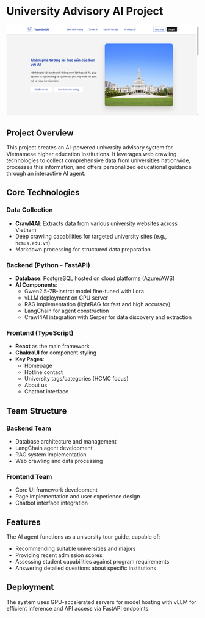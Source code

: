 # University Advisory AI Project  

![Home Page](data/homepage.png)

## Project Overview  
This project creates an AI-powered university advisory system for Vietnamese higher education institutions. It leverages web crawling technologies to collect comprehensive data from universities nationwide, processes this information, and offers personalized educational guidance through an interactive AI agent.  

## Core Technologies  

### Data Collection  
- **Crawl4AI**: Extracts data from various university websites across Vietnam  
- Deep crawling capabilities for targeted university sites (e.g., `hcmus.edu.vn`)  
- Markdown processing for structured data preparation  

### Backend (Python - FastAPI)  
- **Database**: PostgreSQL hosted on cloud platforms (Azure/AWS)  
- **AI Components**:  
  - Gwen2.5-7B-Instrct model fine-tuned with Lora  
  - vLLM deployment on GPU server  
  - RAG implementation (lightRAG for fast and high accuracy)  
  - LangChain for agent construction  
  - Crawl4AI integration with Serper for data discovery and extraction  

### Frontend (TypeScript)  
- **React** as the main framework  
- **ChakraUI** for component styling  
- **Key Pages**:  
  - Homepage  
  - Hotline contact  
  - University tags/categories (HCMC focus)  
  - About us  
  - Chatbot interface  

## Team Structure  

### Backend Team  
- Database architecture and management  
- LangChain agent development  
- RAG system implementation  
- Web crawling and data processing  

### Frontend Team  
- Core UI framework development  
- Page implementation and user experience design  
- Chatbot interface integration  

## Features  
The AI agent functions as a university tour guide, capable of:  
- Recommending suitable universities and majors  
- Providing recent admission scores  
- Assessing student capabilities against program requirements  
- Answering detailed questions about specific institutions  

## Deployment  
The system uses GPU-accelerated servers for model hosting with vLLM for efficient inference and API access via FastAPI endpoints.  
